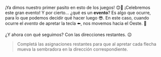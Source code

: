 <gs-attire attire-url="https://raw.githubusercontent.com/MumukiProject/mumuki-guia-gobstones-eventos-kids/master/assets/attires/config_1553019422996.json"></gs-attire>

<gs-toolbox toolbox-url="https://raw.githubusercontent.com/MumukiProject/mumuki-guia-gobstones-eventos-kids/master/assets/toolbox_1554479911696.xml"></gs-toolbox>

<gs-keyboard-config keyboard-url="https://raw.githubusercontent.com/MumukiProject/mumuki-guia-gobstones-eventos-kids/master/assets/keyboard.json"></gs-keyboard-config>

¡Ya dimos nuestro primer pasito en esto de los juegos! :blush::tada: ¡Celebremos este gran evento! Y por cierto... ¿qué es un **evento**? Es algo que ocurre, para lo que podemos decidir qué hacer luego :sunglasses:. En este caso, cuando ocurre el _evento_ de apretar la tecla :arrow_left:, nos movemos hacia el Oeste. :walking:

¿Y ahora con qué seguimos? Con las direcciones restantes. :wink:

> Completá las asignaciones restantes para que al apretar cada flecha mueva la sembradora en la dirección correspondiente.
